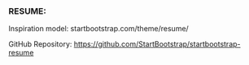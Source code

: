 ### RESUME:
Inspiration model: startbootstrap.com/theme/resume/

GitHub Repository: https://github.com/StartBootstrap/startbootstrap-resume
